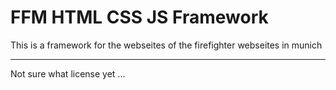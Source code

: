 # FFM HTML CSS JS Framework

This is a framework for the webseites of the firefighter webseites in munich


---

Not sure what license yet ...
